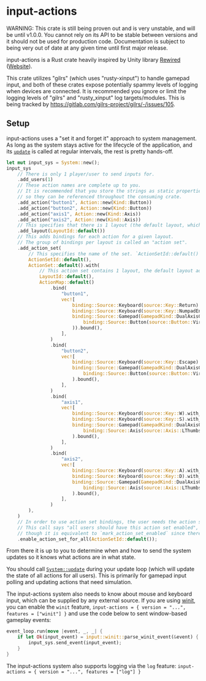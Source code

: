 # input-actions

WARNING: This crate is still being proven out and is very unstable, and will be until v1.0.0. You cannot rely on its API to be stable between versions and it should not be used for production code. Documentation is subject to being very out of date at any given time until first major release.

input-actions is a Rust crate heavily inspired by Unity library [Rewired](https://assetstore.unity.com/packages/tools/utilities/rewired-21676) ([Website](https://guavaman.com/projects/rewired/)).

This crate utilizes "gilrs" (which uses "rusty-xinput") to handle gamepad input,
and both of these crates expose potentially spammy levels of logging when devices are connected.
It is recommended you ignore or limit the logging levels of "gilrs" and "rusty_xinput" log targets/modules.
This is being tracked by https://gitlab.com/gilrs-project/gilrs/-/issues/105.

## Setup
input-actions uses a "set it and forget it" approach to system management.
As long as the system stays active for the lifecycle of the application,
and its [`update`](System::update) is called at regular intervals,
the rest is pretty hands-off.

```rust
let mut input_sys = System::new();
input_sys
	// There is only 1 player/user to send inputs for.
	.add_users(1)
	// These action names are complete up to you.
	// It is recommended that you store the strings as static properties
	// so they can be referenced throughout the consuming crate.
	.add_action("button1", Action::new(Kind::Button))
	.add_action("button2", Action::new(Kind::Button))
	.add_action("axis1", Action::new(Kind::Axis))
	.add_action("axis2", Action::new(Kind::Axis))
	// This specifies that there is 1 layout (the default layout, which is equivalent to `None`).
	.add_layout(LayoutId::default())
	// This adds bindings for each action for a given layout.
	// The group of bindings per layout is called an "action set".
	.add_action_set(
		// This specifies the name of the set. `ActionSetId::default()` is equivalent to `None`.
		ActionSetId::default(),
		ActionSet::default().with(
			// This action set contains 1 layout, the default layout added to the system above.
			LayoutId::default(),
			ActionMap::default()
				.bind(
					"button1",
					vec![
						binding::Source::Keyboard(source::Key::Return).bound(),
						binding::Source::Keyboard(source::Key::NumpadEnter).bound(),
						binding::Source::Gamepad(GamepadKind::DualAxisGamepad,
							binding::Source::Button(source::Button::VirtualConfirm
						)).bound(),
					],
				)
				.bind(
					"button2",
					vec![
						binding::Source::Keyboard(source::Key::Escape).bound(),
						binding::Source::Gamepad(GamepadKind::DualAxisGamepad,
							binding::Source::Button(source::Button::VirtualDeny)
						).bound(),
					],
				)
				.bind(
					"axis1",
					vec![
						binding::Source::Keyboard(source::Key::W).with_modifier(1.0),
						binding::Source::Keyboard(source::Key::S).with_modifier(-1.0),
						binding::Source::Gamepad(GamepadKind::DualAxisGamepad,
							binding::Source::Axis(source::Axis::LThumbstickX)
						).bound(),
					],
				)
				.bind(
					"axis2",
					vec![
						binding::Source::Keyboard(source::Key::A).with_modifier(-1.0),
						binding::Source::Keyboard(source::Key::D).with_modifier(1.0),
						binding::Source::Gamepad(GamepadKind::DualAxisGamepad,
							binding::Source::Axis(source::Axis::LThumbstickY)
						).bound(),
					],
				)
		),
	)
	// In order to use action set bindings, the user needs the action set enabled.
	// This call says "all users should have this action set enabled",
	// though it is equivalent to `mark_action_set_enabled` since there is only 1 user in this example.
	.enable_action_set_for_all(ActionSetId::default());
```

From there it is up to you to determine when and how to send the system updates
so it knows what actions are in what state.

You should call [`System::update`](System::update) during your update loop
(which will update the state of all actions for all users). This is primarily for
gamepad input polling and updating actions that need simulation.

The input-actions system also needs to know about mouse and keyboard input,
which can be supplied by any external source. If you are using [winit](https://crates.io/crates/winit),
you can enable the `winit` feature,
`input-actions = { version = "...", features = ["winit"] }`
and use the code below to sent window-based gameplay events:
```rust
event_loop.run(move |event, _, _| {
	if let Ok(input_event) = input::winit::parse_winit_event(&event) {
		input_sys.send_event(input_event);
	}
}
```

The input-actions system also supports logging via the `log` feature:
`input-actions = { version = "...", features = ["log"] }`

